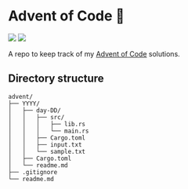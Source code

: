 # Advent of Code 🎄

![](https://img.shields.io/badge/days%20completed-33-darkgreen)
![](https://img.shields.io/badge/stars%20⭐-66-yellow)

A repo to keep track of my [Advent of Code](https://adventofcode.com) solutions.

## Directory structure

```
advent/
├── YYYY/
│   ├── day-DD/
│   │   ├── src/
│   │   │   ├── lib.rs
│   │   │   └── main.rs
│   │   ├── Cargo.toml
│   │   ├── input.txt
│   │   └── sample.txt
│   ├── Cargo.toml
│   └── readme.md
├── .gitignore
└── readme.md
```
